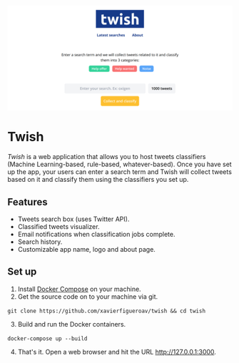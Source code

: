 ![alt Twish main page](mainpage.png)

# Twish
*Twish* is a web application that allows you to host tweets classifiers (Machine Learning-based, rule-based, whatever-based). Once you have set up the app, your users can enter a search term and Twish will collect tweets based on it and classify them using the classifiers you set up.

## Features
- Tweets search box (uses Twitter API).
- Classified tweets visualizer.
- Email notifications when classification jobs complete.
- Search history.
- Customizable app name, logo and about page.

## Set up
1. Install [Docker Compose](https://docs.docker.com/compose/install) on your machine.
2. Get the source code on to your machine via git.

`git clone https://github.com/xavierfigueroav/twish && cd twish`

3. Build and run the Docker containers.

`docker-compose up --build`

4. That's it. Open a web browser and hit the URL http://127.0.0.1:3000.
